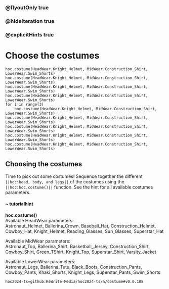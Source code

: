 ### @flyoutOnly true
### @hideIteration true
### @explicitHints true

# Choose the costumes

```python-template
hoc.costume(HeadWear.Knight_Helmet, MidWear.Construction_Shirt, LowerWear.Swim_Shorts)
hoc.costume(HeadWear.Knight_Helmet, MidWear.Construction_Shirt, LowerWear.Swim_Shorts)
hoc.costume(HeadWear.Knight_Helmet, MidWear.Construction_Shirt, LowerWear.Swim_Shorts)
hoc.costume(HeadWear.Knight_Helmet, MidWear.Construction_Shirt, LowerWear.Swim_Shorts)
for i in range(3)
    hoc.costume(HeadWear.Knight_Helmet, MidWear.Construction_Shirt, LowerWear.Swim_Shorts)
hoc.costume(HeadWear.Knight_Helmet, MidWear.Construction_Shirt, LowerWear.Swim_Shorts)
hoc.costume(HeadWear.Knight_Helmet, MidWear.Construction_Shirt, LowerWear.Swim_Shorts)
hoc.costume(HeadWear.Knight_Helmet, MidWear.Construction_Shirt, LowerWear.Swim_Shorts)
hoc.costume(HeadWear.Knight_Helmet, MidWear.Construction_Shirt, LowerWear.Swim_Shorts)
```

## Choosing the costumes
Time to pick out some costumes! Sequence together the different ``||hoc:head, body, and legs||`` of the costumes using the ``||hoc:hoc.costume()||`` function. See the hint for all available costumes parameters.


#### ~ tutorialhint
**hoc.costume()**  
Available HeadWear parameters:  
Astronaut_Helmet, Ballerina_Crown, Baseball_Hat, Construction_Helmet, Cowboy_Hat, Knight_Helmet, Reading_Glasses, Sun_Glasses, Superstar_Hat

Available MidWear parameters:  
Astronaut_Top, Ballerina_Shirt, Basketball_Jersey, Construction_Shirt, Cowboy_Shirt, Green_TShirt, Knight_Top, Superstar_Shirt, Varsity_Jacket

Available LowerWear parameters:  
Astronaut_Legs, Ballerina_Tutu, Black_Boots, Construction_Pants, Cowboy_Pants, Khaki_Shorts, Knight_Legs, Superstar_Pants, Swim_Shorts


```package
hoc2024-ts=github:ReWrite-Media/hoc2024-ts/n/costume#v0.0.108
```